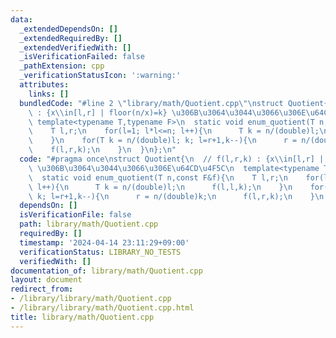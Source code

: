 ```yaml
---
data:
  _extendedDependsOn: []
  _extendedRequiredBy: []
  _extendedVerifiedWith: []
  _isVerificationFailed: false
  _pathExtension: cpp
  _verificationStatusIcon: ':warning:'
  attributes:
    links: []
  bundledCode: "#line 2 \"library/math/Quotient.cpp\"\nstruct Quotient{\n  // f(l,r,k)\
    \ : {x\\in[l,r] | floor(n/x)=k} \u306B\u3064\u3044\u3066\u306E\u64CD\u4F5C\n \
    \ template<typename T,typename F>\n  static void enum_quotient(T n,const F&f){\n\
    \    T l,r;\n    for(l=1; l*l<=n; l++){\n      T k = n/(double)l;\n      f(l,l,k);\n\
    \    }\n    for(T k = n/(double)l; k; l=r+1,k--){\n      r = n/(double)k;\n  \
    \    f(l,r,k);\n    }\n  }\n};\n"
  code: "#pragma once\nstruct Quotient{\n  // f(l,r,k) : {x\\in[l,r] | floor(n/x)=k}\
    \ \u306B\u3064\u3044\u3066\u306E\u64CD\u4F5C\n  template<typename T,typename F>\n\
    \  static void enum_quotient(T n,const F&f){\n    T l,r;\n    for(l=1; l*l<=n;\
    \ l++){\n      T k = n/(double)l;\n      f(l,l,k);\n    }\n    for(T k = n/(double)l;\
    \ k; l=r+1,k--){\n      r = n/(double)k;\n      f(l,r,k);\n    }\n  }\n};"
  dependsOn: []
  isVerificationFile: false
  path: library/math/Quotient.cpp
  requiredBy: []
  timestamp: '2024-04-14 23:11:29+09:00'
  verificationStatus: LIBRARY_NO_TESTS
  verifiedWith: []
documentation_of: library/math/Quotient.cpp
layout: document
redirect_from:
- /library/library/math/Quotient.cpp
- /library/library/math/Quotient.cpp.html
title: library/math/Quotient.cpp
---
```

